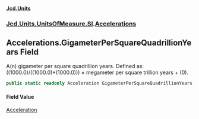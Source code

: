 #### [Jcd.Units](index.md 'index')
### [Jcd.Units.UnitsOfMeasure.SI](Jcd.Units.UnitsOfMeasure.SI.md 'Jcd.Units.UnitsOfMeasure.SI').[Accelerations](Accelerations.md 'Jcd.Units.UnitsOfMeasure.SI.Accelerations')

## Accelerations.GigameterPerSquareQuadrillionYears Field

A(n) gigameter per square quadrillion years. Defined as: ((1000.0)/((1000.0)*(1000.0))) × megameter per square trillion years + (0).

```csharp
public static readonly Acceleration GigameterPerSquareQuadrillionYears;
```

#### Field Value
[Acceleration](Acceleration.md 'Jcd.Units.UnitTypes.Acceleration')